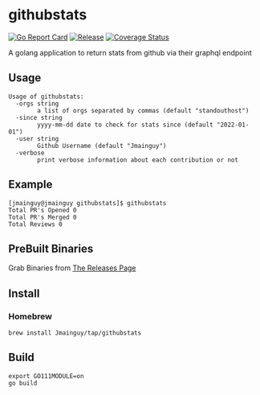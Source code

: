 # githubstats
[![Go Report Card](https://goreportcard.com/badge/github.com/Jmainguy/githubstats)](https://goreportcard.com/badge/github.com/Jmainguy/githubstats)
[![Release](https://img.shields.io/github/release/Jmainguy/githubstats.svg?style=flat-square)](https://github.com/Jmainguy/githubstats/releases/latest)
[![Coverage Status](https://coveralls.io/repos/github/Jmainguy/githubstats/badge.svg?branch=main)](https://coveralls.io/github/Jmainguy/githubstats?branch=main)

A golang application to return stats from github via their graphql endpoint

## Usage
```/bin/bash
Usage of githubstats:
  -orgs string
    	a list of orgs separated by commas (default "standouthost")
  -since string
    	yyyy-mm-dd date to check for stats since (default "2022-01-01")
  -user string
    	Github Username (default "Jmainguy")
  -verbose
    	print verbose information about each contribution or not
```

## Example
```/bin/bash
[jmainguy@jmainguy githubstats]$ githubstats 
Total PR's Opened 0
Total PR's Merged 0
Total Reviews 0
```

## PreBuilt Binaries
Grab Binaries from [The Releases Page](https://github.com/Jmainguy/githubstats/releases)

## Install

### Homebrew

```/bin/bash
brew install Jmainguy/tap/githubstats
```

## Build
```/bin/bash
export GO111MODULE=on
go build
```
